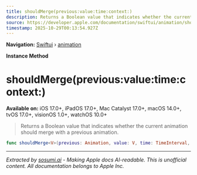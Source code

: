 ```yaml
---
title: shouldMerge(previous:value:time:context:)
description: Returns a Boolean value that indicates whether the current animation should merge with a previous animation.
source: https://developer.apple.com/documentation/swiftui/animation/shouldmerge(previous:value:time:context:)
timestamp: 2025-10-29T00:13:54.927Z
---
```


**Navigation:** [Swiftui](/documentation/swiftui) › [animation](/documentation/swiftui/animation)

**Instance Method**

# shouldMerge(previous:value:time:context:)

**Available on:** iOS 17.0+, iPadOS 17.0+, Mac Catalyst 17.0+, macOS 14.0+, tvOS 17.0+, visionOS 1.0+, watchOS 10.0+

> Returns a Boolean value that indicates whether the current animation should merge with a previous animation.

```swift
func shouldMerge<V>(previous: Animation, value: V, time: TimeInterval, context: inout AnimationContext<V>) -> Bool where V : VectorArithmetic
```

---

*Extracted by [sosumi.ai](https://sosumi.ai) - Making Apple docs AI-readable.*
*This is unofficial content. All documentation belongs to Apple Inc.*
